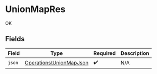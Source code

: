 # UnionMapRes

OK


## Fields

| Field                                                              | Type                                                               | Required                                                           | Description                                                        |
| ------------------------------------------------------------------ | ------------------------------------------------------------------ | ------------------------------------------------------------------ | ------------------------------------------------------------------ |
| `json`                                                             | [Operations\UnionMapJson](../../Models/Operations/UnionMapJson.md) | :heavy_check_mark:                                                 | N/A                                                                |